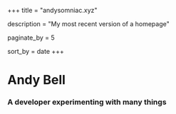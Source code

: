 +++
title = "andysomniac.xyz"

description = "My most recent version of a homepage"

paginate_by = 5

sort_by = date
+++

# Andy Bell

### A developer experimenting with many things

